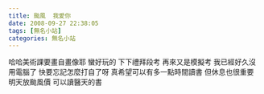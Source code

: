 ```yaml
---
title: 颱風  我愛你
date: 2008-09-27 22:38:05
tags: [無名小站]
categories: 無名小站
---
```



哈哈美術課要畫自畫像耶
蠻好玩的
下下禮拜段考
再來又是模擬考
我已經好久沒用電腦了
快要忘記怎麼打自了呀
真希望可以有多一點時間讀書
但休息也很重要
明天放颱風價
可以讀醫天的書